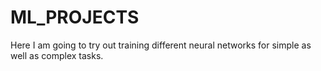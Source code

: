 # ML_PROJECTS
Here I am going to try out training different neural networks for simple as well as complex tasks.
